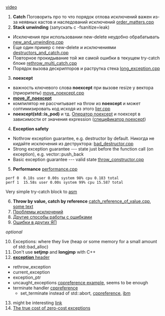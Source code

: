 [video](https://www.youtube.com/watch?v=_Ivd3qzgT7U)

1. **Catch**
  Поговорить про то что порядок отлова исключений важен из-за неявных кастов и наследований исключений [order_matters.cpp](order_matters.cpp)
2. **Stack unwinding** (запускать с -fsanitize=leak)
  * Исключения при использовании new-delete неудобно обрабатывать [new_and_unwinding.cpp](new_and_unwinding.cpp)
  * Еще один пример с new-delete и исключениями [destructors_and_catch.cpp](destructors_and_catch.cpp)
  * Повторное прокидывание той же самой ошибки в текущем try-catch блоке [rethrow_multi_catch.cpp](rethrow_multi_catch.cpp)
  * Порядок вызова дескрипторов и раструтка стека [long_exception.cpp](long_exception.cpp)

3. **noexcept**
  * важность ключевого слова **noexcept** при вызове resize у вектора (приоритеты) [move_noexcept.cpp](move_noexcept.cpp)
  * [**move_if_noexcept**](https://en.cppreference.com/w/cpp/utility/move_if_noexcept)
  * компилятор не рассчитывает на throw из **noexcept** и может соптимизировать код исходя из этого [lier.cpp](lier.cpp)
  * **noexcept(std::is_pod<T>)** и тд. [Оператор noexcept](https://en.cppreference.com/w/cpp/language/noexcept) и noexcept в зависимости от значения expression ([спецификатор noexcept](https://en.cppreference.com/w/cpp/language/noexcept_spec))

4. **Exception safety**
* Nothrow exception guarantee, e.g. destructor by default. Никогда не кидайте исключения из деструктора: [bad_destructor.cpp](bad_destructor.cpp)
* Strong exception guarantee --- state just before the function call (on exception), e.g. vector::push_back
* Basic exception guarantee --- valid state [throw_constructor.cpp](throw_constructor.cpp)
5. **Performance** [performance.cpp](performance.cpp)
```
perf 0  0.18s user 0.00s system 98% cpu 0.183 total
perf 1  15.58s user 0.00s system 99% cpu 15.587 total
```
Very simple try-catch block to [asm](https://godbolt.org/z/4f93nMcaP)

6. **Throw by value, catch by reference** [catch_reference_of_value.cpp](catch_reference_of_value.cpp), [some text](http://ptgmedia.pearsoncmg.com/images/0321113586/items/sutter_item73.pdf)
7. [Проблемы исключений](https://gitlab.com/hse-cpp/cpp-advanced-hse/-/blob/main/lectures/2022/05-errors/lecture.md#проблемы-исключений)
8. [Другие способы работы с ошибками](https://gitlab.com/hse-cpp/cpp-advanced-hse/-/blob/main/lectures/2022/05-errors/lecture.md#типы-суммы)
9. [Ошибки в других ЯП](https://gitlab.com/hse-cpp/cpp-advanced-hse/-/blob/main/lectures/2022/05-errors/lecture.md#c-experience)

_optional_

10. Exceptions: where they live (heap or some memory for a small amount of std::bad_alloc)
11. Don't use **setjmp** and **longjmp** with С++
12. [**exception** header](https://en.cppreference.com/w/cpp/header/exception)
* rethrow_exception
* current_exception
* exception_ptr
* uncaught_exceptions [cppreference example](https://en.cppreference.com/w/cpp/error/uncaught_exception), seems to be enough
* terminate handler [cppreference](https://en.cppreference.com/w/cpp/error/terminate_handler)
  * set_terminate instead of std::abort, [cppreference](https://en.cppreference.com/w/cpp/error/set_terminate), [ibm](https://www.ibm.com/docs/en/zos/2.3.0?topic=only-terminate-function-c)
13. might be interesting [link](https://stackoverflow.com/questions/307610/how-do-exceptions-work-behind-the-scenes-in-c#307716)
14. [The true cost of zero-cost exceptions](https://mortoray.com/2013/09/12/the-true-cost-of-zero-cost-exceptions/)
